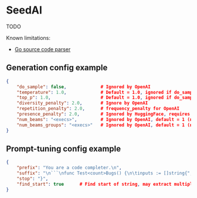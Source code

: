 # SeedAI

TODO

Known limitations:

- [Go source code parser](https://git.ultraware.nl/elwin/scparser)

## Generation config example

```json
{
	"do_sample": false,             # Ignored by OpenAI
	"temperature": 1.0,             # Default = 1.0, ignored if do_sample is false
	"top_p": 1.0,                   # Default = 1.0, ignored if do_sample is false
	"diversity_penalty": 2.0,       # Ignore by OpenAI
	"repetition_penalty": 2.0,      # frequency_penalty for OpenAI
	"presence_penalty": 2.0,        # Ignored by HuggingFace, requires group beam search)
	"num_beams": "<execs>",         # Ignored by OpenAI, default = 1 (no beam search)
	"num_beams_groups": "<execs>"   # Ignored by OpenAI, default = 1 (no group beam search)
}
```

## Prompt-tuning config example
```json
{
	"prefix": "You are a code completer.\n",
	"suffix": "\n```\nfunc Test<count>Bugs() {\n\tinputs := []string{",
	"stop": "}",
	"find_start": true		# Find start of string, may extract multiple values when true
}
```
